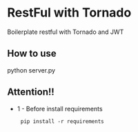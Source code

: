 # RestFul with Tornado

Boilerplate restful with Tornado and JWT

## How to use

python server.py

## Attention!!

* 1 - Before install requirements

       pip install -r requirements